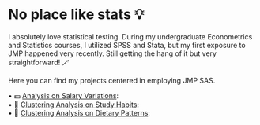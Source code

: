 # No place like stats 💡
I absolutely love statistical testing. During my undergraduate Econometrics and Statistics courses, I utilized SPSS and Stata, but my first exposure to JMP happened very recently. Still getting the hang of it but very straightforward! 🪄

Here you can find my projects centered in employing JMP SAS.

• 💵 [Analysis on Salary Variations](https://github.com/isabelabpas/jmp_projects/tree/6f0354de177c899f95f0642c7b621cca1fb00cb2/JMP%20Salary%20Analysis):  
• 📘 [Clustering Analysis on Study Habits](https://github.com/isabelabpas/jmp_projects/blob/main/Analysis%20on%20Study%20Habits.md):  
• 🍴 [Clustering Analysis on Dietary Patterns](https://github.com/isabelabpas/jmp_projects/blob/main/Analysis%20on%20Student%20Dietary%20Patterns.md):  
